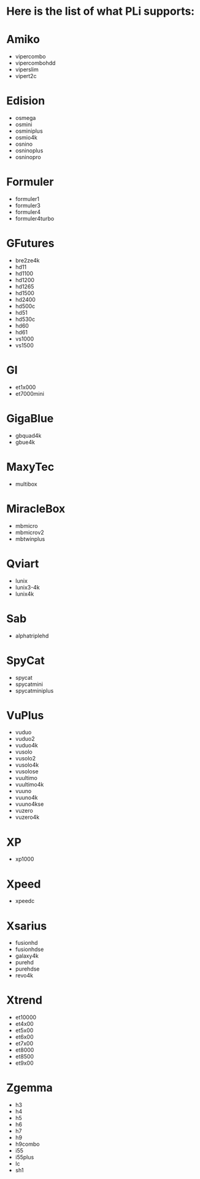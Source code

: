 # Here is the list of what PLi supports:

# Amiko
* vipercombo
* vipercombohdd
* viperslim
* vipert2c

# Edision
* osmega
* osmini
* osminiplus
* osmio4k
* osnino
* osninoplus
* osninopro

# Formuler
* formuler1
* formuler3
* formuler4
* formuler4turbo

# GFutures
* bre2ze4k
* hd11
* hd1100
* hd1200
* hd1265
* hd1500
* hd2400
* hd500c
* hd51
* hd530c
* hd60
* hd61
* vs1000
* vs1500

# GI
* et1x000
* et7000mini

# GigaBlue
* gbquad4k
* gbue4k

# MaxyTec
* multibox

# MiracleBox
* mbmicro
* mbmicrov2
* mbtwinplus

# Qviart
* lunix
* lunix3-4k
* lunix4k

# Sab
* alphatriplehd

# SpyCat
* spycat
* spycatmini
* spycatminiplus

# VuPlus
* vuduo
* vuduo2
* vuduo4k
* vusolo
* vusolo2
* vusolo4k
* vusolose
* vuultimo
* vuultimo4k
* vuuno
* vuuno4k
* vuuno4kse
* vuzero
* vuzero4k

# XP
* xp1000

# Xpeed
* xpeedc

# Xsarius
* fusionhd
* fusionhdse
* galaxy4k
* purehd
* purehdse
* revo4k

# Xtrend
* et10000
* et4x00
* et5x00
* et6x00
* et7x00
* et8000
* et8500
* et9x00

# Zgemma
* h3
* h4
* h5
* h6
* h7
* h9
* h9combo
* i55
* i55plus
* lc
* sh1
